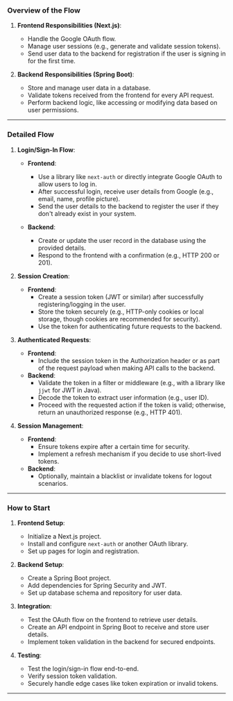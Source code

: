 ### **Overview of the Flow**
1. **Frontend Responsibilities (Next.js)**:
    - Handle the Google OAuth flow.
    - Manage user sessions (e.g., generate and validate session tokens).
    - Send user data to the backend for registration if the user is signing in for the first time.

2. **Backend Responsibilities (Spring Boot)**:
    - Store and manage user data in a database.
    - Validate tokens received from the frontend for every API request.
    - Perform backend logic, like accessing or modifying data based on user permissions.

---

### **Detailed Flow**

1. **Login/Sign-In Flow**:
    - **Frontend**:
        - Use a library like `next-auth` or directly integrate Google OAuth to allow users to log in.
        - After successful login, receive user details from Google (e.g., email, name, profile picture).
        - Send the user details to the backend to register the user if they don't already exist in your system.

    - **Backend**:
        - Create or update the user record in the database using the provided details.
        - Respond to the frontend with a confirmation (e.g., HTTP 200 or 201).

2. **Session Creation**:
    - **Frontend**:
        - Create a session token (JWT or similar) after successfully registering/logging in the user.
        - Store the token securely (e.g., HTTP-only cookies or local storage, though cookies are recommended for security).
        - Use the token for authenticating future requests to the backend.

3. **Authenticated Requests**:
    - **Frontend**:
        - Include the session token in the Authorization header or as part of the request payload when making API calls to the backend.
    - **Backend**:
        - Validate the token in a filter or middleware (e.g., with a library like `jjwt` for JWT in Java).
        - Decode the token to extract user information (e.g., user ID).
        - Proceed with the requested action if the token is valid; otherwise, return an unauthorized response (e.g., HTTP 401).

4. **Session Management**:
    - **Frontend**:
        - Ensure tokens expire after a certain time for security.
        - Implement a refresh mechanism if you decide to use short-lived tokens.
    - **Backend**:
        - Optionally, maintain a blacklist or invalidate tokens for logout scenarios.

---

### **How to Start**

1. **Frontend Setup**:
    - Initialize a Next.js project.
    - Install and configure `next-auth` or another OAuth library.
    - Set up pages for login and registration.

2. **Backend Setup**:
    - Create a Spring Boot project.
    - Add dependencies for Spring Security and JWT.
    - Set up database schema and repository for user data.

3. **Integration**:
    - Test the OAuth flow on the frontend to retrieve user details.
    - Create an API endpoint in Spring Boot to receive and store user details.
    - Implement token validation in the backend for secured endpoints.

4. **Testing**:
    - Test the login/sign-in flow end-to-end.
    - Verify session token validation.
    - Securely handle edge cases like token expiration or invalid tokens.

---